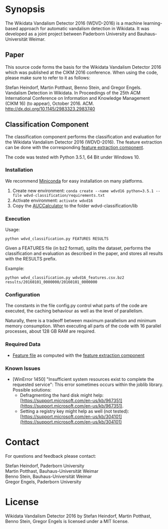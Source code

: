 Synopsis
========
The Wikidata Vandalism Detector 2016 (WDVD-2016) is a machine learning-based approach for automatic vandalism detection in Wikidata. It was developed as a joint project between Paderborn University and Bauhaus-Universität Weimar.

Paper
-----
This source code forms the basis for the Wikidata Vandalism Detector 2016 which was published at the CIKM 2016 conference. When using the code, please make sure to refer to it as follows:

Stefan Heindorf, Martin Potthast, Benno Stein, and Gregor Engels. Vandalism Detection in Wikidata. In Proceedings of the 25th ACM International Conference on Information and Knowledge Management (CIKM 16) (to appear), October 2016. ACM. <http://dx.doi.org/10.1145/2983323.2983740>

Classification Component
-------------------------
The classification component performs the classification and evaluation for the Wikidata Vandalism Detector 2016 (WDVD-2016). The feature extraction can be done with the corresponding [feature extraction component](https://github.com/heindorf/cikm16-wdvd-feature-extraction).

The code was tested with Python 3.5.1, 64 Bit under Windows 10.

### Installation
We recommend [Miniconda](http://conda.pydata.org/miniconda.html) for easy installation on many platforms.

1. Create new environment: `conda create --name wdvd16 python=3.5.1 --file wdvd-classification/requirements.txt`
2. Activate environment: `activate wdvd16`
3. Copy the [AUCCalculator](http://mark.goadrich.com/programs/AUC/) to the folder wdvd-classification/lib 


### Execution
Usage:

	python wdvd_classification.py FEATURES RESULTS

Given a FEATURES file (in bz2 format), splits the dataset, performs the classification and evaluation as described in the paper, and stores all results with the RESULTS prefix.

Example:

	python wdvd_classification.py wdvd16_features.csv.bz2 results/20160101_0000000/20160101_0000000

### Configuration
The constants in the file config.py control what parts of the code are executed, the caching behaviour as well as the level of parallelism.

Naturally, there is a tradeoff between maximum parallelism and minimum memory consumption. When executing all parts of the code with 16 parallel processes, about 128 GB RAM are required.

### Required Data
- [Feature file](http://groups.uni-paderborn.de/wdqa/cikm16/wdvd16-features.csv.bz2) as computed with the [feature extraction component](https://github.com/heindorf/cikm16-wdvd-feature-extraction)

### Known Issues
-  [WinError 1450] "Insufficient system resources exist to complete the requested service": This error sometimes occurs within the joblib library. Possible solutions:
   -   Defragmenting the hard disk might help: [https://support.microsoft.com/en-us/kb/967351](https://support.microsoft.com/en-us/kb/967351).
   -   Setting a registry key might help as well (not tested): [https://support.microsoft.com/en-us/kb/304101](https://support.microsoft.com/en-us/kb/304101)


Contact
=======
For questions and feedback please contact:

Stefan Heindorf, Paderborn University  
Martin Potthast, Bauhaus-Universität Weimar  
Benno Stein, Bauhaus-Universität Weimar  
Gregor Engels, Paderborn University

License
=======
Wikidata Vandalism Detector 2016 by Stefan Heindorf, Martin Potthast, Benno Stein, Gregor Engels is licensed under a MIT license.

